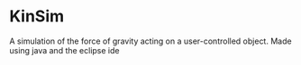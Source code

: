 # KinSim
A simulation of the force of gravity acting on a user-controlled object. Made using java and the eclipse ide 
